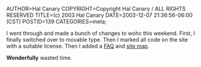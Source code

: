 AUTHOR=Hal Canary
COPYRIGHT=Copyright Hal Canary / ALL RIGHTS RESERVED
TITLE=(c) 2003 Hal Canary
DATE=2003-12-07 21:36:56-06:00 (CST)
POSTID=139
CATEGORIES=meta;

I went through and made a bunch of changes to wohc this weekend. First, I finally switched over to movable type. Then I marked all code on the site with a suitable license. Then I added a [FAQ](/p/faq/) and [site map](/p/sitemap/).

**Wonderfully** wasted time.
